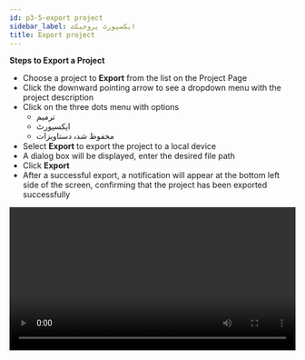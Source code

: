 ```yaml
---
id: p3-5-export project
sidebar_label: ایکسپورٹ پروجیکٹ
title: Export project
---
```


**Steps to Export a Project**

- Choose a project to **Export** from the list on the Project Page
- Click the downward pointing arrow to see a dropdown menu with the project description
- Click on the three dots menu with options
  - ترمیم
  - ايکسپورٹ
  - محفوظ شدہ دستاويزات
- Select **Export** to export the project to a local device
- A dialog box will be displayed, enter the desired file path
- Click **Export**
- After a successful export, a notification will appear at the bottom left side of the screen, confirming that the project has been exported successfully


<video controls src="/assets/exportfile.mov" width="100%" type="video/mov">
